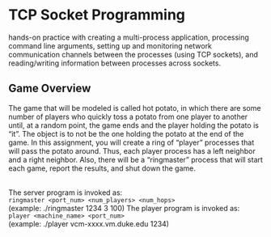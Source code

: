 # TCP Socket Programming
hands-on practice
with creating a multi-process application, processing command line arguments, setting up and
monitoring network communication channels between the processes (using TCP sockets), and
reading/writing information between processes across sockets.
## Game Overview 
The game that will be modeled is called hot potato, in which there are some number of players
who quickly toss a potato from one player to another until, at a random point, the game ends
and the player holding the potato is “it”. The object is to not be the one holding the potato at the
end of the game. In this assignment, you will create a ring of “player” processes that will pass
the potato around. Thus, each player process has a left neighbor and a right neighbor. Also,
there will be a “ringmaster” process that will start each game, report the results, and shut down
the game. <br><br>

The server program is invoked as: <br>
`ringmaster <port_num> <num_players> <num_hops>`<br>
(example: ./ringmaster 1234 3 100)
The player program is invoked as: <br>
`player <machine_name> <port_num>`<br>
(example: ./player vcm-xxxx.vm.duke.edu 1234)
